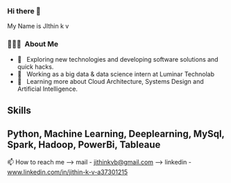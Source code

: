 ### Hi there 👋
My Name is JIthin k v
<h3> 👨🏻‍💻 &nbsp;About Me </h3>

- 🤔 &nbsp; Exploring new technologies and developing software solutions and quick hacks.
- 💼 &nbsp; Working as a big data & data science intern at Luminar Technolab
- 🌱 &nbsp; Learning more about Cloud Architecture, Systems Design and Artificial Intelligence.
## Skills
## Python, Machine Learning, Deeplearning, MySql, Spark, Hadoop, PowerBi, Tableaue
📫 How to reach me
--> mail - jithinkvb@gmail.com
--> linkedin - www.linkedin.com/in/jithin-k-v-a37301215
